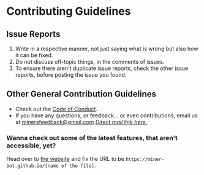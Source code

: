 # Contributing Guidelines

## Issue Reports
1. Write in a respective manner, not just saying what is wrong but also how it can be fixed.
2. Do not discuss off-topic things, in the comments of issues.
3. To ensure there aren't duplicate issue reports, check the other issue reports, before posting the issue you found.

## Other General Contribution Guidelines
- Check out the [Code of Conduct](https://github.com/IcicleSavage/IcicleSavage.github.io/blob/main/CODE_OF_CONDUCT.md).
- If you have any questions, or feedback... or even contributions, email us at minersfeedback@gmail.com *[Direct mail link here.](mailto:minersfeedback@gmail.com)*

### Wanna check out some of the latest features, that aren't accessible, yet?
Head over to [the website](https://miner-bot.github.io/) and fix the URL to be `https://miner-bot.github.io/[name of the file]`.
